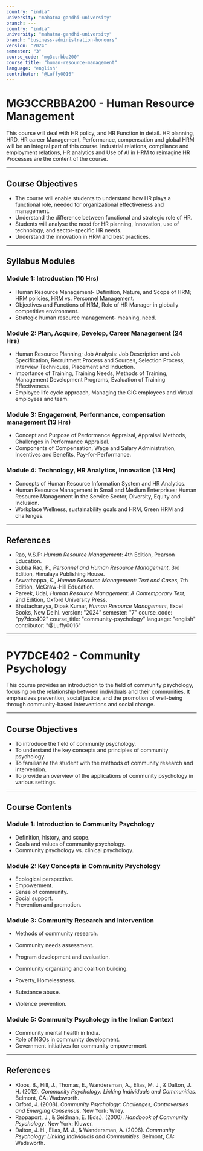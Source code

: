 ```yaml
---
country: "india"
university: "mahatma-gandhi-university"
branch: ---
country: "india"
university: "mahatma-gandhi-university"
branch: "business-administration-honours"
version: "2024"
semester: "3"
course_code: "mg3ccrbba200"
course_title: "human-resource-management"
language: "english"
contributor: "@Luffy0016"
---
```

# MG3CCRBBA200 - Human Resource Management

This course will deal with HR policy, and HR Function in detail. HR planning, HRD, HR career Management, Performance, compensation and global HRM will be an integral part of this course. Industrial relations, compliance and employment relations, HR analytics and Use of AI in HRM to reimagine HR Processes are the content of the course.

---
## Course Objectives

* The course will enable students to understand how HR plays a functional role, needed for organizational effectiveness and management.
* Understand the difference between functional and strategic role of HR.
* Students will analyse the need for HR planning, Innovation, use of technology, and sector-specific HR needs.
* Understand the innovation in HRM and best practices.

---
## Syllabus Modules

### Module 1: Introduction (10 Hrs)
* Human Resource Management- Definition, Nature, and Scope of HRM; HRM policies, HRM vs. Personnel Management.
* Objectives and Functions of HRM, Role of HR Manager in globally competitive environment.
* Strategic human resource management- meaning, need.

### Module 2: Plan, Acquire, Develop, Career Management (24 Hrs)
* Human Resource Planning; Job Analysis: Job Description and Job Specification, Recruitment Process and Sources, Selection Process, Interview Techniques, Placement and Induction.
* Importance of Training, Training Needs, Methods of Training, Management Development Programs, Evaluation of Training Effectiveness.
* Employee life cycle approach, Managing the GIG employees and Virtual employees and team.

### Module 3: Engagement, Performance, compensation management (13 Hrs)
* Concept and Purpose of Performance Appraisal, Appraisal Methods, Challenges in Performance Appraisal.
* Components of Compensation, Wage and Salary Administration, Incentives and Benefits, Pay-for-Performance.

### Module 4: Technology, HR Analytics, Innovation (13 Hrs)
* Concepts of Human Resource Information System and HR Analytics.
* Human Resource Management in Small and Medium Enterprises; Human Resource Management in the Service Sector, Diversity, Equity and Inclusion.
* Workplace Wellness, sustainability goals and HRM, Green HRM and challenges.

---
## References
* Rao, V.S.P: *Human Resource Management*: 4th Edition, Pearson Education.
* Subba Rao, P., *Personnel and Human Resource Management*, 3rd Edition, Himalaya Publishing House.
* Aswathappa, K., *Human Resource Management: Text and Cases*, 7th Edition, McGraw-Hill Education.
* Pareek, Udai, *Human Resource Management: A Contemporary Text*, 2nd Edition, Oxford University Press.
* Bhattacharyya, Dipak Kumar, *Human Resource Management*, Excel Books, New Delhi.
version: "2024"
semester: "7"
course_code: "py7dce402"
course_title: "community-psychology"
language: "english"
contributor: "@Luffy0016"
---
# PY7DCE402 - Community Psychology

This course provides an introduction to the field of community psychology, focusing on the relationship between individuals and their communities. It emphasizes prevention, social justice, and the promotion of well-being through community-based interventions and social change.

---
## Course Objectives

* To introduce the field of community psychology.
* To understand the key concepts and principles of community psychology.
* To familiarize the student with the methods of community research and intervention.
* To provide an overview of the applications of community psychology in various settings.

---
## Course Contents

### Module 1: Introduction to Community Psychology  
* Definition, history, and scope.
* Goals and values of community psychology.
* Community psychology vs. clinical psychology.

### Module 2: Key Concepts in Community Psychology  
* Ecological perspective.
* Empowerment.
* Sense of community.
* Social support.
* Prevention and promotion.

### Module 3: Community Research and Intervention 
* Methods of community research.
* Community needs assessment.
* Program development and evaluation.
* Community organizing and coalition building.
 
* Poverty, Homelessness.
* Substance abuse.
* Violence prevention.

### Module 5: Community Psychology in the Indian Context  
* Community mental health in India.
* Role of NGOs in community development.
* Government initiatives for community empowerment.

---
## References
* Kloos, B., Hill, J., Thomas, E., Wandersman, A., Elias, M. J., & Dalton, J. H. (2012). *Community Psychology: Linking Individuals and Communities*. Belmont, CA: Wadsworth.
* Orford, J. (2008). *Community Psychology: Challenges, Controversies and Emerging Consensus*. New York: Wiley.
* Rappaport, J., & Seidman, E. (Eds.). (2000). *Handbook of Community Psychology*. New York: Kluwer.
* Dalton, J. H., Elias, M. J., & Wandersman, A. (2006). *Community Psychology: Linking Individuals and Communities*. Belmont, CA: Wadsworth.